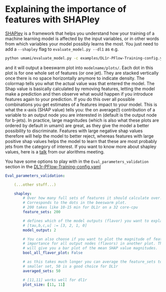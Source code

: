 # Explaining the importance of features with SHAPley

[SHAPley](https://github.com/slundberg/shap) is a framework that helps you understand how your training of a machine learning model is affected by the input variables, or in other words from which variables your model possibly learns the most. You just need to add a `--shapley` flag to `evaluate_model.py --dl1` as e.g. 

```bash
python umami/evaluate_model.py -c examples/DL1r-PFlow-Training-config.yaml -e 230 --dl1 --shapley
```

and it will output a beeswarm plot into `modelname/plots/`. Each dot in this plot is for one whole set of features (or one jet). They are stacked vertically once there is no space horizontally anymore to indicate density. The colormap tells you what the actual value was that entered the model. The Shap value is basically calculated by removing features, letting the model make a prediction and then observe what would happen if you introduce features again to your prediction. If you do this over all possible combinations you get estimates of a features impact to your model. This is what the x-axis (SHAP value) tells you: the on average(!) contribution of a variable to an output node you are interested in (default is the output node for b-jets). In practice, large magnitudes (which is also what these plots are ordered by default in umami) are great, as they give the model a better possibility to discriminate. Features with large negative shap values therefore will help the model to better reject, whereas features with large positive shap values helps the model to learn that these are most probably jets from the category of interest. If you want to know more about shapley values, here is a [talk](https://indico.cern.ch/event/1071129/#4-shapely-for-nn-input-ranking) from our alorithms meeting.

You have some options to play with in the `Eval_parameters_validation` section in the [DL1r-PFlow-Training-config.yaml](https://gitlab.cern.ch/atlas-flavor-tagging-tools/algorithms/umami/-/blob/master/examples/DL1r-PFlow-Training-config.yaml)
 
```yaml
Eval_parameters_validation:

    (...other stuff...)

    shapley:
        # Over how many full sets of features it should calculate over.
        # Corresponds to the dots in the beeswarm plot.
        # 200 takes like 10-15 min for DL1r on a 32 core-cpu
        feature_sets: 200

        # defines which of the model outputs (flavor) you want to explain
        # [tau,b,c,u] := [3, 2, 1, 0]
        model_output: 2

        # You can also choose if you want to plot the magnitude of feature
        # importance for all output nodes (flavors) in another plot. This
        # will give you a bar plot of the mean SHAP value magnitudes.
        bool_all_flavor_plot: False

        # as this takes much longer you can average the feature_sets to a
        # smaller set, 50 is a good choice for DL1r
        averaged_sets: 50

        # [11,11] works well for dl1r
        plot_size: [11, 11]
```
